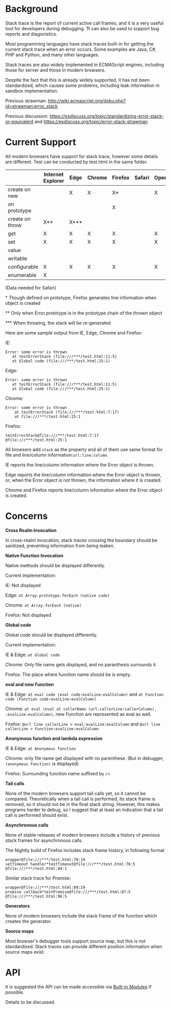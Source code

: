 # Background

Stack trace is the report of current active call frames, and it is a 
very useful tool for developers during debugging. Tt can also be used
to support bug reports and diagonistics.

Most programming languages have stack traces built-in for getting the
current stack trace when an error occurs. Some examples are Java, C#,
PHP and Python, and many other languages.

Stack traces are also widely implemented in ECMAScript engines,
including those for server and those in modern browsers.

Despite the fact that this is already widely supported, it has not
been standardized, which causes some problems, including leak
information in sandbox implementation. 

Previous strawman: http://wiki.ecmascript.org/doku.php?id=strawman:error_stack

Previous discussion: https://esdiscuss.org/topic/standardizing-error-stack-or-equivalent and https://esdiscuss.org/topic/error-stack-strawman

# Current Support

All modern browsers have support for stack trace, however some details are different. Test can be conducted by test.html in the same folder.

|                 | Internet Explorer | Edge | Chrome | Firefox | Safari | Opera |
|-----------------|-------------------|------|--------|---------|--------|-------|
| create on new   |                   | X    | X      | X*      |        | X     |
| on prototype    |                   |      |        | X       |        |       |
| create on throw | X**               | X*** |        |         |        |       |
| get             | X                 | X    | X      | X       |        | X     |
| set             | X                 | X    | X      | X       |        | X     |
| value           |                   |      |        |         |        |       |
| writable        |                   |      |        |         |        |       |
| configurable    | X                 | X    | X      | X       |        | X     |
| enumerable      | X                 |      |        |         |        |       |

(Data needed for Safari)

\* Though defined on prototype, Firefox generates line information when object is created

** Only when Error.prototype is in the prototype chain of the thrown object

*** When throwing, the stack will be re-generated


Here are some sample output from IE, Edge, Chrome and Firefox:

IE:
```
Error: some error is thrown
   at testErrorStack (file:///***/test.html:11:5)
   at Global code (file:///***/test.html:25:1)
```

Edge:
```
Error: some error is thrown
   at testErrorStack (file:///***/test.html:11:5)
   at Global code (file:///***/test.html:25:1)
```

Chrome:
```
Error: some error is thrown
    at testErrorStack (file:///***/test.html:7:17)
    at file:///***/test.html:25:1
```

Firefox:
```
testErrorStack@file:///***/test.html:7:17
@file:///***/test.html:25:1
```

All browsers add `stack` as the property and all of them use
same format for file and line/column information:`url:line:column`.

IE reports the line/column information where the Error object is thrown.

Edge reports the line/column information where the Error object is
thrown, or, when the Error object is not thrown, the information where
it is created.

Chrome and Firefox reports line/column information where the Error object
is created.

# Concerns

**Cross Realm Invocation**

In cross-realm invocation, stack traces crossing the boundary should be
sanitized, preventing information from being leaken.

**Native Function Invocation**

Native methods should be displayed differently.

Current implementation:

IE: Not displayed

Edge: `at Array.prototype.forEach (native code)`

Chrome: `at Array.forEach (native)`

Firefox: Not displayed

**Global code**

Global code should be displayed differently.

Current implementation:

IE & Edge: `at Global code`

Chrome: Only file name gets displayed, and no paranthesis surrounds it.

Firefox: The place where function name should be is empty.

**eval and new Function**

IE & Edge: `at eval code (eval code:evalLine:evalColumn)` and `at Function code (Function code:evalLine:evalColumn)`

Chrome: `at eval (eval at callerName (url:callerLine:callerColumn), :evalLine:evalColumn)`, new Function are represented as eval as well.

Firefox: `@url line callerLine > eval:evalLine:evalColumn` and `@url line callerLine > Function:evalLine:evalColumn`

**Anonymous function and lambda expression**

IE & Edge: `at Anonymous function`

Chrome: only file name get displayed with no parenthese. (But in debugger, `(anonymous function)` is displayed)

Firefox: Surrounding function name suffixed by `/<`

**Tail calls**

None of the modern browsers support tail calls yet, so it cannot be compared.
Theoretically when a tail call is performed, its stack frame is removed,
so it should not be in the final stack string. However, this makes programs
harder to debug, so I suggest that at least an indication that a tail call is
performed should exist.

**Asynchronous calls**

None of stable releases of modern browsers include a history of previous stack frames for asynchronous calls.

The Nightly build of Firefox includes stack frame history, in following format
```
wrapper@file:///***/test.html:78:19
setTimeout handler*testTimeout@file:///***/test.html:76:5
@file:///***/test.html:84:1
```
Similar stack trace for Promise:
```
wrapper@file:///***/test.html:89:19
promise callback*testPromise@file:///***/test.html:87:5
@file:///***/test.html:96:5
```

**Generators**

None of modern browsers include the stack frame of the function which creates the generator.

**Source maps**

Most browser's debugger tools support source map, but this is not standardized. Stack traces can provide
different position information when source maps exist.

# API

It is suggested the API can be made accessible via [Built-in Modules](https://github.com/tc39/ecma262/issues/395) if possible.

Details to be discussed


